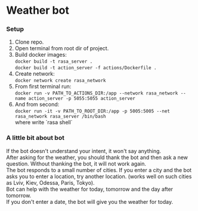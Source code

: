 # Weather bot 


### Setup

1. Clone repo.
2. Open terminal from root dir of project.
3. Build docker images:\
   `docker build -t rasa_server .`\
   `docker build -t action_server -f actions/Dockerfile .`
4. Create network:\
   `docker network create rasa_network`
5. From first terminal run:\
    `docker run -v PATH_TO_ACTIONS_DIR:/app --network rasa_network --name action_server -p 5055:5055 action_server`
6. And from second:\
    `docker run -it -v PATH_TO_ROOT_DIR:/app -p 5005:5005 --net rasa_network rasa_server /bin/bash`\
   where write \`rasa shell`



### A little bit about bot

If the bot doesn't understand your intent, it won't say anything. \
After asking for the weather, you should thank the bot and then ask a new question. Without thanking the bot, it will not work again. \
The bot responds to a small number of cities. If you enter a city and the bot asks you to enter a location, try another location. (works well on such cities as Lviv, Kiev, Odessa, Paris, Tokyo).\
Bot can help with the weather for today, tomorrow and the day after tomorrow.\
If you don't enter a date, the bot will give you the weather for today.
